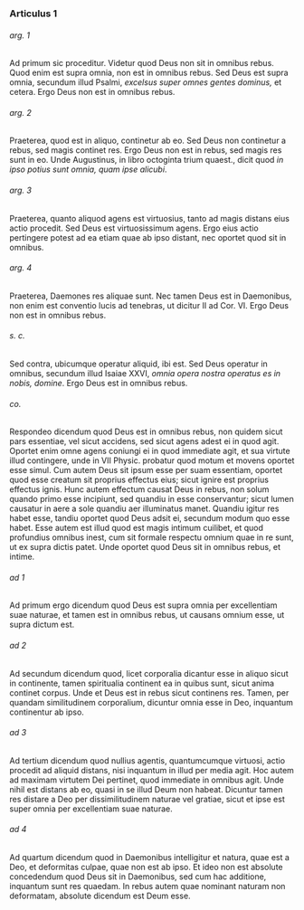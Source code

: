### Articulus 1

###### arg. 1
Ad primum sic proceditur. Videtur quod Deus non sit in omnibus rebus. Quod enim est supra omnia, non est in omnibus rebus. Sed Deus est supra omnia, secundum illud Psalmi, *excelsus super omnes gentes dominus,* et cetera. Ergo Deus non est in omnibus rebus.

###### arg. 2
Praeterea, quod est in aliquo, continetur ab eo. Sed Deus non continetur a rebus, sed magis continet res. Ergo Deus non est in rebus, sed magis res sunt in eo. Unde Augustinus, in libro octoginta trium quaest., dicit quod *in ipso potius sunt omnia, quam ipse alicubi*.

###### arg. 3
Praeterea, quanto aliquod agens est virtuosius, tanto ad magis distans eius actio procedit. Sed Deus est virtuosissimum agens. Ergo eius actio pertingere potest ad ea etiam quae ab ipso distant, nec oportet quod sit in omnibus.

###### arg. 4
Praeterea, Daemones res aliquae sunt. Nec tamen Deus est in Daemonibus, non enim est conventio lucis ad tenebras, ut dicitur II ad Cor. VI. Ergo Deus non est in omnibus rebus.

###### s. c.
Sed contra, ubicumque operatur aliquid, ibi est. Sed Deus operatur in omnibus, secundum illud Isaiae XXVI, *omnia opera nostra operatus es in nobis, domine*. Ergo Deus est in omnibus rebus.

###### co.
Respondeo dicendum quod Deus est in omnibus rebus, non quidem sicut pars essentiae, vel sicut accidens, sed sicut agens adest ei in quod agit. Oportet enim omne agens coniungi ei in quod immediate agit, et sua virtute illud contingere, unde in VII Physic. probatur quod motum et movens oportet esse simul. Cum autem Deus sit ipsum esse per suam essentiam, oportet quod esse creatum sit proprius effectus eius; sicut ignire est proprius effectus ignis. Hunc autem effectum causat Deus in rebus, non solum quando primo esse incipiunt, sed quandiu in esse conservantur; sicut lumen causatur in aere a sole quandiu aer illuminatus manet. Quandiu igitur res habet esse, tandiu oportet quod Deus adsit ei, secundum modum quo esse habet. Esse autem est illud quod est magis intimum cuilibet, et quod profundius omnibus inest, cum sit formale respectu omnium quae in re sunt, ut ex supra dictis patet. Unde oportet quod Deus sit in omnibus rebus, et intime.

###### ad 1
Ad primum ergo dicendum quod Deus est supra omnia per excellentiam suae naturae, et tamen est in omnibus rebus, ut causans omnium esse, ut supra dictum est.

###### ad 2
Ad secundum dicendum quod, licet corporalia dicantur esse in aliquo sicut in continente, tamen spiritualia continent ea in quibus sunt, sicut anima continet corpus. Unde et Deus est in rebus sicut continens res. Tamen, per quandam similitudinem corporalium, dicuntur omnia esse in Deo, inquantum continentur ab ipso.

###### ad 3
Ad tertium dicendum quod nullius agentis, quantumcumque virtuosi, actio procedit ad aliquid distans, nisi inquantum in illud per media agit. Hoc autem ad maximam virtutem Dei pertinet, quod immediate in omnibus agit. Unde nihil est distans ab eo, quasi in se illud Deum non habeat. Dicuntur tamen res distare a Deo per dissimilitudinem naturae vel gratiae, sicut et ipse est super omnia per excellentiam suae naturae.

###### ad 4
Ad quartum dicendum quod in Daemonibus intelligitur et natura, quae est a Deo, et deformitas culpae, quae non est ab ipso. Et ideo non est absolute concedendum quod Deus sit in Daemonibus, sed cum hac additione, inquantum sunt res quaedam. In rebus autem quae nominant naturam non deformatam, absolute dicendum est Deum esse.

